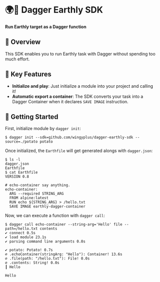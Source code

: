 # 🌍🚀 Dagger Earthly SDK  

**Run Earthly target as a Dagger function**

## 🚀 Overview  

This SDK enables you to run Earthly task with Dagger without spending too much effort.

## 🧠 Key Features  

- **Initialize and play**: Just initialize a module into your project and calling it!
- **Automatic export a container**: The SDK converts your task into a Dagger Container when it declares `SAVE IMAGE` instruction. 

## 📌 Getting Started 

First, initialize module by `dagger init`:

```
$ dagger init --sdk=github.com/wingyplus/dagger-earthly-sdk --source=./potato potato
```

Once initialized, the `Earthfile` will get generated alongs with `dagger.json`:

```
$ ls -l
dagger.json
Earthfile
$ cat Earthfile
VERSION 0.8

# echo-container say anything.
echo-container:
  ARG --required STRING_ARG
  FROM alpine:latest
  RUN echo ${STRING_ARG} > /hello.txt
  SAVE IMAGE earthly-dagger-container
```

Now, we can execute a function with `dagger call`:

```
$ dagger call echo-container --string-arg='Hello' file --path=/hello.txt contents
✔ connect 0.5s
✔ load module 23.1s
✔ parsing command line arguments 0.0s

✔ potato: Potato! 0.7s
∅ .echoContainer(stringArg: "Hello"): Container! 13.6s
∅ .file(path: "/hello.txt"): File! 0.0s
∅ .contents: String! 0.0s
┃ Hello                                                                                                 

Hello
```
